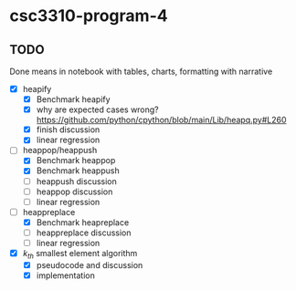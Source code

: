 # csc3310-program-4

## TODO
Done means in notebook with tables, charts, formatting with narrative

- [x] heapify
    - [x] Benchmark heapify 
    - [x] why are expected cases wrong? https://github.com/python/cpython/blob/main/Lib/heapq.py#L260
    - [x] finish discussion
    - [x] linear regression
- [ ] heappop/heappush
    - [x] Benchmark heappop
    - [x] Benchmark heappush
    - [ ] heappush discussion
    - [ ] heappop discussion
    - [ ] linear regression
- [ ] heappreplace
    - [x] Benchmark heapreplace
    - [ ] heappreplace discussion
    - [ ] linear regression
- [x] $k_{th}$ smallest element algorithm 
    - [x] pseudocode and discussion
    - [x] implementation
